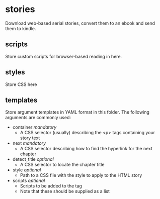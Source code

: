 # stories
Download web-based serial stories, convert them to an ebook and send them to kindle.

## scripts
Store custom scripts for browser-based reading in here.

## styles
Store CSS here

## templates
Store argument templates in YAML format in this folder. The following arguments are commonly used:
- container *mandatory*
  - A CSS selector (usually) describing the \<p\> tags containing your story text
- next *mandatory*
  - A CSS selector describing how to find the hyperlink for the next chapter
- detect_title *optional*
  - A CSS selector to locate the chapter title
- style *optional*
  - Path to a CSS file with the style to apply to the HTML story
- scripts *optional*
  - Scripts to be added to the <head> tag
  - Note that these should be supplied as a list
